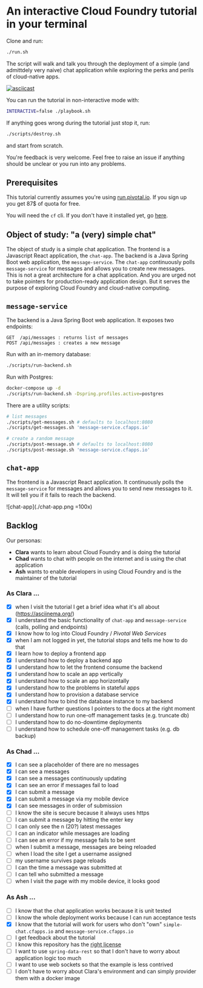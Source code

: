 # An interactive Cloud Foundry tutorial in your terminal
Clone and run:
```bash
./run.sh
```
The script will walk and talk you through the deployment of a simple (and admittdely very naive) chat application
while exploring the perks and perils of cloud-native apps.

[![asciicast](https://asciinema.org/a/229675.svg)](https://asciinema.org/a/229675)

You can run the tutorial in non-interactive mode with:
```bash
INTERACTIVE=false ./playbook.sh
```

If anything goes wrong during the tutorial just stop it, run:
```bash
./scripts/destroy.sh
```
and start from scratch.

You're feedback is very welcome. Feel free to raise an issue if anything should be unclear or you run into any problems.

## Prerequisites

This tutorial currently assumes you're using [run.pivotal.io](https://run.pivotal.io). If you sign up you get 87$ of quota for free.

You will need the `cf` cli. If you don't have it installed yet, go [here](https://docs.cloudfoundry.org/cf-cli/install-go-cli.html).

## Object of study: "a (very) simple chat"
The object of study is a simple chat application. The frontend is a Javascript React application, the `chat-app`. The backend is a Java Spring Boot web application, the `message-service`.
The `chat-app` continuously polls `message-service` for messages and allows you to create new messages. This is not a great
architecture for a chat application. And you are urged not to take pointers for production-ready application design. 
But it serves the purpose of exploring Cloud Foundry and cloud-native computing.

## `message-service`
The backend is a Java Spring Boot web application. It exposes two endpoints:

    GET  /api/messages : returns list of messages
    POST /api/messages : creates a new message

Run with an in-memory database:
```bash
./scripts/run-backend.sh
```

Run with Postgres:
```bash
docker-compose up -d
./scripts/run-backend.sh -Dspring.profiles.active=postgres
```

There are a utility scripts:
```bash
# list messages
./scripts/get-messages.sh # defaults to localhost:8080
./scripts/get-messages.sh 'message-service.cfapps.io'

# create a random message
./scripts/post-message.sh # defaults to localhost:8080
./scripts/post-message.sh 'message-service.cfapps.io'
```

## `chat-app`
The frontend is a Javascript React application. 
It continuously polls the `message-service` for messages and allows you to send new messages to it.
It will tell you if it fails to reach the backend.

![chat-app](./chat-app.png =100x)

## Backlog

Our personas:
 * **Clara** wants to learn about Cloud Foundry and is doing the tutorial
 * **Chad** wants to chat with people on the internet and is using the chat application
 * **Ash** wants to enable developers in using Cloud Foundry and is the maintainer of the tutorial 

### As Clara ...
 * [x] when I visit the tutorial I get a brief idea what it's all about (https://asciinema.org/)
 * [x] I understand the basic functionality of `chat-app` and `message-service` (calls, polling and endpoints)
 * [x] I know how to log into Cloud Foundry / _Pivotal Web Services_
 * [x] when I am not logged in yet, the tutorial stops and tells me how to do that
 * [x] I learn how to deploy a frontend app
 * [x] I understand how to deploy a backend app
 * [x] I understand how to let the frontend consume the backend
 * [x] I understand how to scale an app vertically
 * [x] I understand how to scale an app horizontally
 * [x] I understand how to the problems in stateful apps
 * [x] I understand how to provision a database service
 * [x] I understand how to bind the database instance to my backend
 * [ ] when I have further questions I pointers to the docs at the right moment
 * [ ] I understand how to run one-off management tasks (e.g. truncate db)
 * [ ] I understand how to do no-downtime deployments 
 * [ ] I understand how to schedule one-off management tasks (e.g. db backup)

### As Chad ...
 * [x] I can see a placeholder of there are no messages
 * [x] I can see a messages
 * [x] I can see a messages continuously updating
 * [x] I can see an error if messages fail to load
 * [x] I can submit a message
 * [x] I can submit a message via my mobile device
 * [x] I can see messages in order of submission
 * [ ] I know the site is secure because it always uses https
 * [ ] I can submit a message by hitting the enter key
 * [ ] I can only see the n (20?) latest messages
 * [ ] I can an indicator while messages are loading
 * [ ] I can see an error if my message fails to be sent
 * [ ] when I submit a message, messages are being reloaded
 * [ ] when I load the site I get a username assigned
 * [ ] my username survives page reloads
 * [ ] I can the time a message was submitted at
 * [ ] I can tell who submitted a message
 * [ ] when I visit the page with my mobile device, it looks good

### As Ash ...
 * [ ] I know that the chat application works because it is unit tested
 * [ ] I know the whole deployment works because I can run acceptance tests
 * [x] I know that the tutorial will work for users who don't "own" `simple-chat.cfapps.io` and `message-service.cfapps.io`
 * [ ] I get feedback about the tutorial
 * [ ] I know this repository has the [right license](https://choosealicense.com)
 * [ ] I want to use `spring-data-rest` so that I don't have to worry about application logic too much
 * [ ] I want to use web sockets so that the example is less contrived
 * [ ] I don't have to worry about Clara's environment and can simply provider them with a docker image
